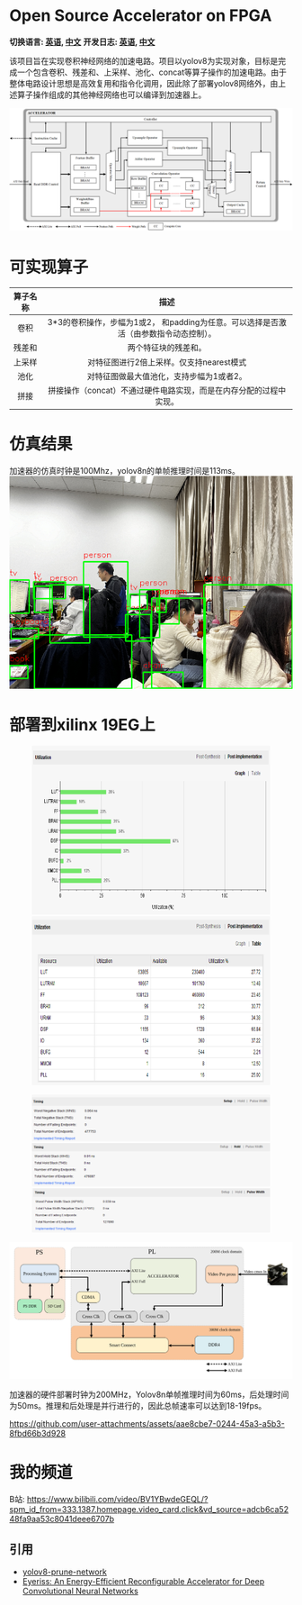# Open Source Accelerator on FPGA
**切换语言: [英语](README.md), [中文](readme_zh.md)**
**开发日志: [英语](DevLog.md), [中文](DevLog_zh.md)**

该项目旨在实现卷积神经网络的加速电路。项目以yolov8为实现对象，目标是完成一个包含卷积、残差和、上采样、池化、concat等算子操作的加速电路。由于整体电路设计思想是高效复用和指令化调用，因此除了部署yolov8网络外，由上述算子操作组成的其他神经网络也可以编译到加速器上。

![image](./fig/加速器架构图.png)

# 可实现算子

| 算子名称       | 描述 |
| :-----------: | :-----------: |
| 卷积      | 3*3的卷积操作，步幅为1或2， 和padding为任意。可以选择是否激活（由参数指令动态控制）。       |
| 残差和   | 两个特征块的残差和。        |
| 上采样 | 对特征图进行2倍上采样。仅支持nearest模式 |
| 池化 | 对特征图做最大值池化，支持步幅为1或者2。 |
| 拼接 | 拼接操作（concat）不通过硬件电路实现，而是在内存分配的过程中实现。 |

# 仿真结果

加速器的仿真时钟是100Mhz，yolov8n的单帧推理时间是113ms。
![image](./fig/simulation_result.png)

# 部署到xilinx 19EG上

<figure class="half">
    <img src="./fig/Utilization_percent.png" width="600", height="300" >
    <img src="./fig/Utilization_table.png"  width="600", height="300" >
</figure>


<figure>
    <img src="./fig/setup.png" >
    <img src="./fig/hold.png"  >
    <img src="./fig/pulse.png" >
</figure>

![image](./fig/yolov8框图.svg)

加速器的硬件部署时钟为200MHz，Yolov8n单帧推理时间为60ms，后处理时间为50ms。推理和后处理是并行进行的，因此总帧速率可以达到18-19fps。 

https://github.com/user-attachments/assets/aae8cbe7-0244-45a3-a5b3-8fbd66b3d928

# 我的频道

B站: https://www.bilibili.com/video/BV1YBwdeGEQL/?spm_id_from=333.1387.homepage.video_card.click&vd_source=adcb6ca5248fa9aa53c8041deee6707b

## 引用
- [yolov8-prune-network](https://github.com/ybai789/yolov8-prune-network-slimming)
- [Eyeriss: An Energy-Efficient Reconfigurable Accelerator for Deep Convolutional Neural Networks](https://ieeexplore.ieee.org/abstract/document/7738524)